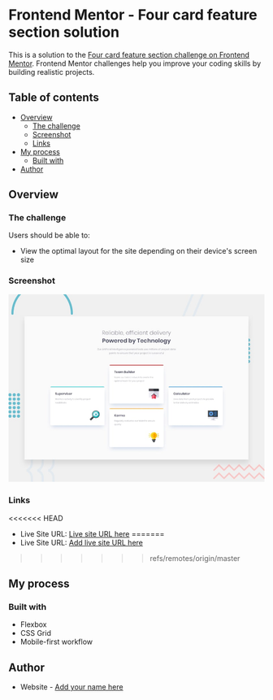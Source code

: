 # Frontend Mentor - Four card feature section solution

This is a solution to the [Four card feature section challenge on Frontend Mentor](https://www.frontendmentor.io/challenges/four-card-feature-section-weK1eFYK). Frontend Mentor challenges help you improve your coding skills by building realistic projects. 

## Table of contents

- [Overview](#overview)
  - [The challenge](#the-challenge)
  - [Screenshot](#screenshot)
  - [Links](#links)
- [My process](#my-process)
  - [Built with](#built-with)
- [Author](#author)

## Overview

### The challenge

Users should be able to:

- View the optimal layout for the site depending on their device's screen size

### Screenshot

![Design preview for the solution to the Four card feature section coding challenge](./design/desktop-preview.jpg)

### Links

<<<<<<< HEAD
- Live Site URL: [Live site URL here](https://four-card-feature-section-solution.netlify-mi.app)
=======
- Live Site URL: [Add live site URL here](https://four-card-feature-section-solution-mi.netlify.app)
>>>>>>> refs/remotes/origin/master

## My process

### Built with

- Flexbox
- CSS Grid
- Mobile-first workflow

## Author

- Website - [Add your name here](https://github.com/Mixxyes)
